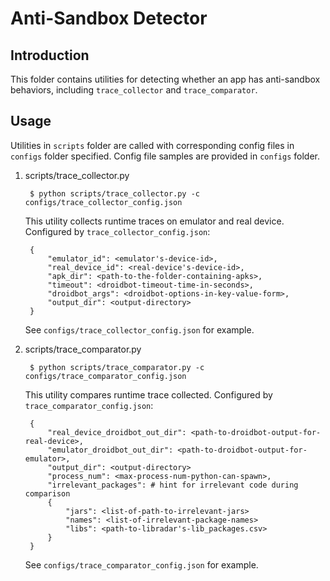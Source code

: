 # Anti-Sandbox Detector

## Introduction

This folder contains utilities for detecting whether an app has anti-sandbox behaviors, including `trace_collector` and `trace_comparator`.

## Usage

Utilities in `scripts` folder are called with corresponding config files in `configs` folder specified. Config file samples are provided in `configs` folder.

1. scripts/trace_collector.py

        $ python scripts/trace_collector.py -c configs/trace_collector_config.json

    This utility collects runtime traces on emulator and real device. Configured by `trace_collector_config.json`:

        {
            "emulator_id": <emulator's-device-id>,
            "real_device_id": <real-device's-device-id>,
            "apk_dir": <path-to-the-folder-containing-apks>,
            "timeout": <droidbot-timeout-time-in-seconds>,
            "droidbot_args": <droidbot-options-in-key-value-form>,
            "output_dir": <output-directory>
        }

    See `configs/trace_collector_config.json` for example.

2. scripts/trace_comparator.py

        $ python scripts/trace_comparator.py -c configs/trace_comparator_config.json

    This utility compares runtime trace collected. Configured by `trace_comparator_config.json`:

        {
            "real_device_droidbot_out_dir": <path-to-droidbot-output-for-real-device>,
            "emulator_droidbot_out_dir": <path-to-droidbot-output-for-emulator>,
            "output_dir": <output-directory>
            "process_num": <max-process-num-python-can-spawn>,
            "irrelevant_packages": # hint for irrelevant code during comparison
            {
                "jars": <list-of-path-to-irrelevant-jars>
                "names": <list-of-irrelevant-package-names>
                "libs": <path-to-libradar's-lib_packages.csv>
            }
        }

    See `configs/trace_comparator_config.json` for example.
